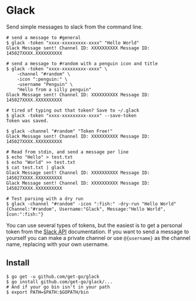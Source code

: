 # Glack

Send simple messages to slack from the command line.

```shell
# send a message to #general
$ glack -token "xxxx-xxxxxxxxx-xxxx" "Hello World"
Glack Message sent! Channel ID: XXXXXXXXXX Message ID: 145027XXXX.XXXXXXXXXX

# send a message to #random with a penguin icon and title
$ glack -token "xxxx-xxxxxxxxx-xxxx" \
    -channel "#random" \
    -icon ":penguin:" \
    -username "Penguin" \
    "Hello from a silly penguin"
Glack Message sent! Channel ID: XXXXXXXXXX Message ID: 145027XXXX.XXXXXXXXXX

# tired of typing out that token? Save to ~/.glack
$ glack -token "xxxx-xxxxxxxxx-xxxx" --save-token
Token was saved.

$ glack -channel "#random" "Token Free!"
Glack Message sent! Channel ID: XXXXXXXXXX Message ID: 145027XXXX.XXXXXXXXXX

# Read from stdin, and send a message per line
$ echo "Hello" > test.txt
$ echo "World" >> test.txt
$ cat test.txt | glack
Glack Message sent! Channel ID: XXXXXXXXXX Message ID: 145027XXXX.XXXXXXXXXX
Glack Message sent! Channel ID: XXXXXXXXXX Message ID: 145027XXXX.XXXXXXXXXX

# Test parsing with a dry run
$ glack -channel "#random" -icon ":fish:" -dry-run "Hello World"
{Channel:"#random", Username:"Glack", Message:"Hello World", Icon:":fish:"}
```

You can use several types of tokens, but the easiest is to get a personal token from the [Slack API](https://api.slack.com/web) documentation. If you want to send a message to yourself you can make a private channel or use `@{username}` as the channel name, replacing with your own username.

## Install

```shell
$ go get -u github.com/get-go/glack
$ go install github.com/get-go/glack/...
# And if your go bin isn't in your path
$ export PATH=$PATH:$GOPATH/bin
```
